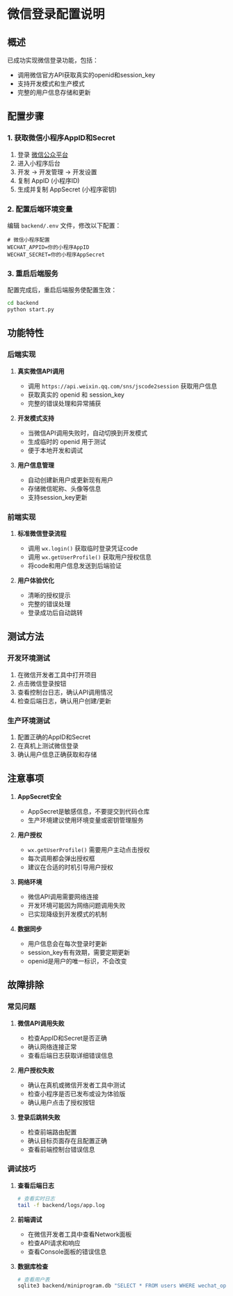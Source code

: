 # 微信登录配置说明

## 概述

已成功实现微信登录功能，包括：
- 调用微信官方API获取真实的openid和session_key
- 支持开发模式和生产模式
- 完整的用户信息存储和更新

## 配置步骤

### 1. 获取微信小程序AppID和Secret

1. 登录 [微信公众平台](https://mp.weixin.qq.com/)
2. 进入小程序后台
3. 开发 -> 开发管理 -> 开发设置
4. 复制 AppID (小程序ID)
5. 生成并复制 AppSecret (小程序密钥)

### 2. 配置后端环境变量

编辑 `backend/.env` 文件，修改以下配置：

```env
# 微信小程序配置
WECHAT_APPID=你的小程序AppID
WECHAT_SECRET=你的小程序AppSecret
```

### 3. 重启后端服务

配置完成后，重启后端服务使配置生效：

```bash
cd backend
python start.py
```

## 功能特性

### 后端实现

1. **真实微信API调用**
   - 调用 `https://api.weixin.qq.com/sns/jscode2session` 获取用户信息
   - 获取真实的 openid 和 session_key
   - 完整的错误处理和异常捕获

2. **开发模式支持**
   - 当微信API调用失败时，自动切换到开发模式
   - 生成临时的 openid 用于测试
   - 便于本地开发和调试

3. **用户信息管理**
   - 自动创建新用户或更新现有用户
   - 存储微信昵称、头像等信息
   - 支持session_key更新

### 前端实现

1. **标准微信登录流程**
   - 调用 `wx.login()` 获取临时登录凭证code
   - 调用 `wx.getUserProfile()` 获取用户授权信息
   - 将code和用户信息发送到后端验证

2. **用户体验优化**
   - 清晰的授权提示
   - 完整的错误处理
   - 登录成功后自动跳转

## 测试方法

### 开发环境测试

1. 在微信开发者工具中打开项目
2. 点击微信登录按钮
3. 查看控制台日志，确认API调用情况
4. 检查后端日志，确认用户创建/更新

### 生产环境测试

1. 配置正确的AppID和Secret
2. 在真机上测试微信登录
3. 确认用户信息正确获取和存储

## 注意事项

1. **AppSecret安全**
   - AppSecret是敏感信息，不要提交到代码仓库
   - 生产环境建议使用环境变量或密钥管理服务

2. **用户授权**
   - `wx.getUserProfile()` 需要用户主动点击授权
   - 每次调用都会弹出授权框
   - 建议在合适的时机引导用户授权

3. **网络环境**
   - 微信API调用需要网络连接
   - 开发环境可能因为网络问题调用失败
   - 已实现降级到开发模式的机制

4. **数据同步**
   - 用户信息会在每次登录时更新
   - session_key有有效期，需要定期更新
   - openid是用户的唯一标识，不会改变

## 故障排除

### 常见问题

1. **微信API调用失败**
   - 检查AppID和Secret是否正确
   - 确认网络连接正常
   - 查看后端日志获取详细错误信息

2. **用户授权失败**
   - 确认在真机或微信开发者工具中测试
   - 检查小程序是否已发布或设为体验版
   - 确认用户点击了授权按钮

3. **登录后跳转失败**
   - 检查前端路由配置
   - 确认目标页面存在且配置正确
   - 查看前端控制台错误信息

### 调试技巧

1. **查看后端日志**
   ```bash
   # 查看实时日志
   tail -f backend/logs/app.log
   ```

2. **前端调试**
   - 在微信开发者工具中查看Network面板
   - 检查API请求和响应
   - 查看Console面板的错误信息

3. **数据库检查**
   ```bash
   # 查看用户表
   sqlite3 backend/miniprogram.db "SELECT * FROM users WHERE wechat_openid IS NOT NULL;"
   ```